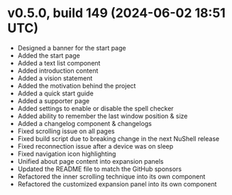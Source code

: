 # v0.5.0, build 149 (2024-06-02 18:51 UTC)
- Designed a banner for the start page
- Added the start page
- Added a text list component
- Added introduction content
- Added a vision statement
- Added the motivation behind the project
- Added a quick start guide
- Added a supporter page
- Added settings to enable or disable the spell checker
- Added ability to remember the last window position & size
- Added a changelog component & changelogs 
- Fixed scrolling issue on all pages
- Fixed build script due to breaking change in the next NuShell release
- Fixed reconnection issue after a device was on sleep
- Fixed navigation icon highlighting
- Unified about page content into expansion panels
- Updated the README file to match the GitHub sponsors
- Refactored the inner scrolling technique into its own component
- Refactored the customized expansion panel into its own component
